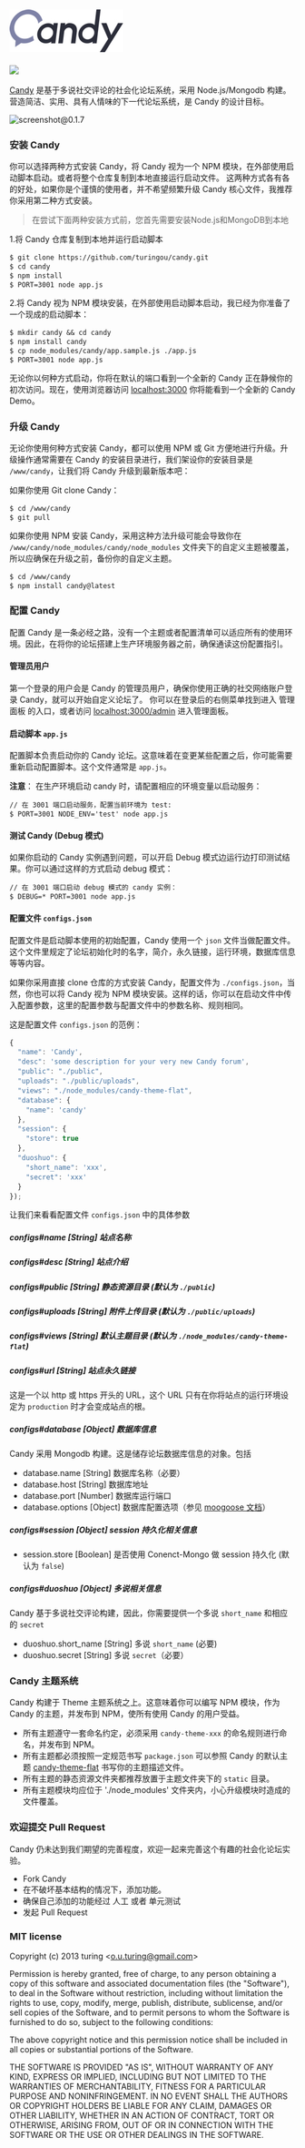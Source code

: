 [![Candy](./public/logo.jpg)](http://getcandy.org)
---
![](https://badge.fury.io/js/candy.png)

[Candy](http://getcandy.org) 是基于多说社交评论的社会化论坛系统，采用 Node.js/Mongodb 构建。营造简洁、实用、具有人情味的下一代论坛系统，是 Candy 的设计目标。

![screenshot@0.1.7](http://ww3.sinaimg.cn/large/61ff0de3gw1eecbmchccdj20zq0nwtcu.jpg)

### 安装 Candy

你可以选择两种方式安装 Candy，将 Candy 视为一个 NPM 模块，在外部使用启动脚本启动。或者将整个仓库复制到本地直接运行启动文件。
这两种方式各有各的好处，如果你是个谨慎的使用者，并不希望频繁升级 Candy 核心文件，我推荐你采用第二种方式安装。
> 在尝试下面两种安装方式前，您首先需要安装Node.js和MongoDB到本地

1.将 Candy 仓库复制到本地并运行启动脚本
```
$ git clone https://github.com/turingou/candy.git
$ cd candy
$ npm install
$ PORT=3001 node app.js
```

2.将 Candy 视为 NPM 模块安装，在外部使用启动脚本启动，我已经为你准备了一个现成的启动脚本：
````
$ mkdir candy && cd candy
$ npm install candy
$ cp node_modules/candy/app.sample.js ./app.js
$ PORT=3001 node app.js
````
无论你以何种方式启动，你将在默认的端口看到一个全新的 Candy 正在静候你的初次访问。现在，使用浏览器访问 [localhost:3000](http://localhost:3000) 你将能看到一个全新的 Candy Demo。

### 升级 Candy

无论你使用何种方式安装 Candy，都可以使用 NPM 或 Git 方便地进行升级。升级操作通常需要在 Candy 的安装目录进行，我们架设你的安装目录是 `/www/candy`，让我们将 Candy 升级到最新版本吧：

如果你使用 Git clone Candy：
```
$ cd /www/candy
$ git pull
```

如果你使用 NPM 安装 Candy，采用这种方法升级可能会导致你在 `/www/candy/node_modules/candy/node_modules` 文件夹下的自定义主题被覆盖，所以应确保在升级之前，备份你的自定义主题。
```
$ cd /www/candy
$ npm install candy@latest
```

### 配置 Candy

配置 Candy 是一条必经之路，没有一个主题或者配置清单可以适应所有的使用环境。因此，在将你的论坛搭建上生产环境服务器之前，确保通读这份配置指引。

#### 管理员用户
第一个登录的用户会是 Candy 的管理员用户，确保你使用正确的社交网络账户登录 Candy，就可以开始自定义论坛了。
你可以在登录后的右侧菜单找到进入 管理面板 的入口，或者访问 [localhost:3000/admin](http://localhost:3000/admin) 进入管理面板。

#### 启动脚本 `app.js`

配置脚本负责启动你的 Candy 论坛。这意味着在变更某些配置之后，你可能需要重新启动配置脚本。这个文件通常是 `app.js`。

**注意**： 在生产环境启动 candy 时，请配置相应的环境变量以启动服务：

```
// 在 3001 端口启动服务，配置当前环境为 test:
$ PORT=3001 NODE_ENV='test' node app.js
```

#### 测试 Candy (Debug 模式)

如果你启动的 Candy 实例遇到问题，可以开启 Debug 模式边运行边打印测试结果。你可以通过这样的方式启动 debug 模式：

```
// 在 3001 端口启动 debug 模式的 candy 实例：
$ DEBUG=* PORT=3001 node app.js
```

#### 配置文件 `configs.json`

配置文件是启动脚本使用的初始配置，Candy 使用一个 `json` 文件当做配置文件。这个文件里规定了论坛初始化时的名字，简介，永久链接，运行环境，数据库信息等等内容。

如果你采用直接 clone 仓库的方式安装 Candy，配置文件为 `./configs.json`，当然，你也可以将 Candy 视为 NPM 模块安装。这样的话，你可以在启动文件中传入配置参数，这里的配置参数与配置文件中的参数名称、规则相同。

这是配置文件 `configs.json` 的范例：
````javascript
{
  "name": 'Candy',
  "desc": 'some description for your very new Candy forum',
  "public": "./public",
  "uploads": "./public/uploads",
  "views": "./node_modules/candy-theme-flat",
  "database": {
    "name": 'candy'
  },
  "session": {
    "store": true
  },
  "duoshuo": {
    "short_name": 'xxx',
    "secret": 'xxx'
  }
});
````
让我们来看看配置文件 `configs.json` 中的具体参数

##### configs#name [String] 站点名称
##### configs#desc [String] 站点介绍
##### configs#public [String] 静态资源目录 (默认为 `./public`)
##### configs#uploads [String] 附件上传目录 (默认为 `./public/uploads`)
##### configs#views [String] 默认主题目录 (默认为 `./node_modules/candy-theme-flat`)
##### configs#url [String] 站点永久链接
这是一个以 http 或 https 开头的 URL，这个 URL 只有在你将站点的运行环境设定为 `production` 时才会变成站点的根。

##### configs#database [Object] 数据库信息
Candy 采用 Mongodb 构建。这是储存论坛数据库信息的对象。包括
- database.name [String] 数据库名称（必要）
- database.host [String] 数据库地址
- database.port [Number] 数据库运行端口
- database.options [Object] 数据库配置选项（参见 [moogoose 文档](http://mongoosejs.com/docs/connections.html)）

##### configs#session [Object] session 持久化相关信息
- session.store [Boolean] 是否使用 Conenct-Mongo 做 session 持久化 (默认为 `false`)

##### configs#duoshuo [Object] 多说相关信息
Candy 基于多说社交评论构建，因此，你需要提供一个多说 `short_name` 和相应的 `secret`

- duoshuo.short_name [String] 多说 `short_name` (必要)
- duoshuo.secret [String] 多说 `secret`（必要）

### Candy 主题系统

Candy 构建于 Theme 主题系统之上。这意味着你可以编写 NPM 模块，作为 Candy 的主题，并发布到 NPM，使所有使用 Candy 的用户受益。

- 所有主题遵守一套命名约定，必须采用 `candy-theme-xxx` 的命名规则进行命名，并发布到 NPM。
- 所有主题都必须按照一定规范书写 `package.json` 可以参照 Candy 的默认主题 [candy-theme-flat](https://github.com/turingou/candy-theme-flat) 书写你的主题描述文件。
- 所有主题的静态资源文件夹都推荐放置于主题文件夹下的 `static` 目录。
- 所有主题模块均应位于 './node_modules' 文件夹内，小心升级模块时造成的文件覆盖。

### 欢迎提交 Pull Request

Candy 仍未达到我们期望的完善程度，欢迎一起来完善这个有趣的社会化论坛实验。

- Fork Candy
- 在不破坏基本结构的情况下，添加功能。
- 确保自己添加的功能经过 人工 或者 单元测试
- 发起 Pull Request

### MIT license
Copyright (c) 2013 turing &lt;o.u.turing@gmail.com&gt;

Permission is hereby granted, free of charge, to any person obtaining a copy
of this software and associated documentation files (the "Software"), to deal
in the Software without restriction, including without limitation the rights
to use, copy, modify, merge, publish, distribute, sublicense, and/or sell
copies of the Software, and to permit persons to whom the Software is
furnished to do so, subject to the following conditions:

The above copyright notice and this permission notice shall be included in
all copies or substantial portions of the Software.

THE SOFTWARE IS PROVIDED "AS IS", WITHOUT WARRANTY OF ANY KIND, EXPRESS OR
IMPLIED, INCLUDING BUT NOT LIMITED TO THE WARRANTIES OF MERCHANTABILITY,
FITNESS FOR A PARTICULAR PURPOSE AND NONINFRINGEMENT. IN NO EVENT SHALL THE
AUTHORS OR COPYRIGHT HOLDERS BE LIABLE FOR ANY CLAIM, DAMAGES OR OTHER
LIABILITY, WHETHER IN AN ACTION OF CONTRACT, TORT OR OTHERWISE, ARISING FROM,
OUT OF OR IN CONNECTION WITH THE SOFTWARE OR THE USE OR OTHER DEALINGS IN
THE SOFTWARE.
